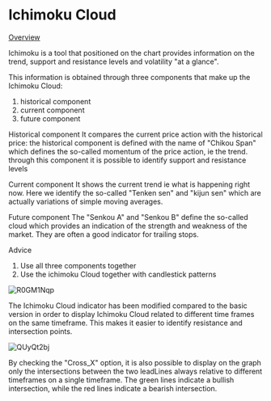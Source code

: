 # Ichimoku Cloud

<ins> Overview </ins>

Ichimoku is a tool that positioned on the chart provides information on the trend, support and resistance levels and volatility "at a glance".

This information is obtained through three components that make up the Ichimoku Cloud:
1) historical component
2) current component
3) future component

Historical component
It compares the current price action with the historical price: the historical component is defined with the name of "Chikou Span" which defines the so-called momentum of the price action, ie the trend. through this component it is possible to identify support and resistance levels

Current component
It shows the current trend ie what is happening right now. Here we identify the so-called "Tenken sen" and "kijun sen" which are actually variations of simple moving averages.

Future component
The "Senkou A" and "Senkou B" define the so-called cloud which provides an indication of the strength and weakness of the market.
They are often a good indicator for trailing stops.

Advice
1) Use all three components together
2) Use the ichimoku Cloud together with candlestick patterns

![R0GM1Nqp](https://user-images.githubusercontent.com/57445485/125323748-6f9df600-e33f-11eb-8cc1-def4d79fc51a.png)

The Ichimoku Cloud indicator has been modified compared to the basic version in order to display Ichimoku Cloud related to different time frames on the same timeframe. This makes it easier to identify resistance and intersection points.

![QUyQt2bj](https://user-images.githubusercontent.com/57445485/125323473-1afa7b00-e33f-11eb-898d-de66acb97b35.png)

By checking the "Cross_X" option, it is also possible to display on the graph only the intersections between the two leadLines always relative to different timeframes on a single timeframe. The green lines indicate a bullish intersection, while the red lines indicate a bearish intersection.
